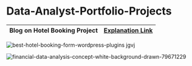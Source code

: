 # Data-Analyst-Portfolio-Projects


|Blog on Hotel Booking Project| [Explanation Link](https://medium.com/@sachintukumar1609/data-analyst-project-on-hotel-booking-cde5e70a033e)
|-|-|
![best-hotel-booking-form-wordpress-plugins](https://user-images.githubusercontent.com/103982094/227188283-dbe28ded-3f4e-46a6-a5dc-e691918288d1.jpg) jgvj

![financial-data-analysis-concept-white-background-drawn-79671229](https://user-images.githubusercontent.com/103982094/228513411-fd2e599c-f44f-4228-b5a3-7eccc3a9edf4.jpg)
